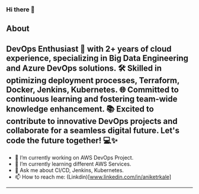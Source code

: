 ### Hi there 👋

<!--
**Aniket-d-d/Aniket-d-d** is a ✨ _special_ ✨ repository because its `README.md` (this file) appears on your GitHub profile.

Here are some ideas to get you started:

- 🔭 I’m currently working on ...
- 🌱 I’m currently learning ...
- 👯 I’m looking to collaborate on ...
- 🤔 I’m looking for help with ...
- 💬 Ask me about ...
- 📫 How to reach me: ...
- 😄 Pronouns: ...
- ⚡ Fun fact: ...
-->
About
----
DevOps Enthusiast 🚀 with 2+ years of cloud experience, specializing in Big Data Engineering and Azure DevOps solutions. 🛠️ Skilled in optimizing deployment processes, Terraform, Docker, Jenkins, Kubernetes. 🌐 Committed to continuous learning and fostering team-wide knowledge enhancement. 📚 Excited to contribute to innovative DevOps projects and collaborate for a seamless digital future. Let's code the future together! 💻✨
----

- 🔭 I’m currently working on AWS DevOps Project.
- 🌱 I’m currently learning different AWS Services.
- 💬 Ask me about CI/CD, Jenkins, Kubernetes.
- 📫 How to reach me: (Linkdin)[www.linkedin.com/in/aniketrkale]

----


